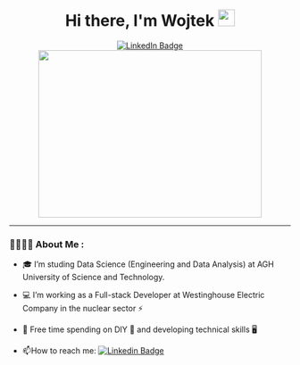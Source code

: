 <h1 align="center">
  Hi there, I'm Wojtek 
  <img src="https://media.giphy.com/media/hvRJCLFzcasrR4ia7z/giphy.gif" width="30px"/>
</h1>
<div id="badges" align="center">
  <a href="https://www.linkedin.com/in/wojciech-%C5%BCelasko-44b755213/">
    <img src="https://img.shields.io/badge/LinkedIn-blue?style=for-the-badge&logo=linkedin&logoColor=white" alt="LinkedIn Badge"/>
  </a>
</div>
<div align="center">
  <img src="https://media.giphy.com/media/2z73e5pARxR03U7CB7/giphy.gif" width="400" height="300"/>
</div>

***

### :technologist::man_student: About Me :
- :mortar_board: I’m studing Data Science (Engineering and Data Analysis) at AGH University of Science and Technology.

- :computer: I’m working as a Full-stack Developer at Westinghouse Electric Company in the nuclear sector :zap:

- :gem: Free time spending on DIY :hammer: and developing technical skills :desktop_computer:

- :mailbox:How to reach me: [![Linkedin Badge](https://img.shields.io/badge/-wojciech-zelasko-blue?style=flat&logo=Linkedin&logoColor=white)](https://www.linkedin.com/in/wojciech-%C5%BCelasko-44b755213/)
